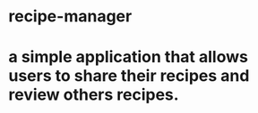 # recipe-manager

# a simple application that allows users to share their recipes and review others recipes.
